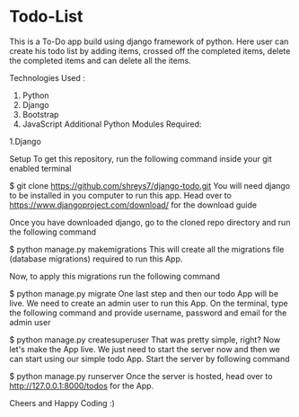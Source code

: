 # Todo-List

This is a To-Do app build using django framework of python. Here user can create his todo list by adding items, crossed off the completed items, delete the completed items and can delete all the items.

Technologies Used :

1. Python
2. Django
3. Bootstrap
4. JavaScript
Additional Python Modules Required:

1.Django

Setup
To get this repository, run the following command inside your git enabled terminal

$ git clone https://github.com/shreys7/django-todo.git
You will need django to be installed in you computer to run this app. Head over to https://www.djangoproject.com/download/ for the download guide

Once you have downloaded django, go to the cloned repo directory and run the following command

$ python manage.py makemigrations
This will create all the migrations file (database migrations) required to run this App.

Now, to apply this migrations run the following command

$ python manage.py migrate
One last step and then our todo App will be live. We need to create an admin user to run this App. On the terminal, type the following command and provide username, password and email for the admin user

$ python manage.py createsuperuser
That was pretty simple, right? Now let's make the App live. We just need to start the server now and then we can start using our simple todo App. Start the server by following command

$ python manage.py runserver
Once the server is hosted, head over to http://127.0.0.1:8000/todos for the App.

Cheers and Happy Coding :)
